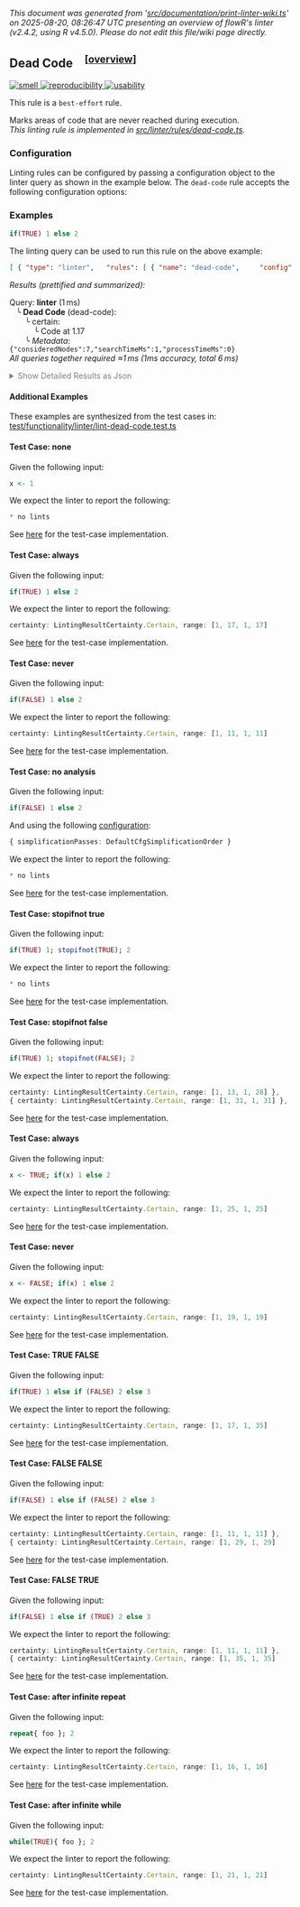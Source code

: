 _This document was generated from '[src/documentation/print-linter-wiki.ts](https://github.com/flowr-analysis/flowr/tree/main//src/documentation/print-linter-wiki.ts)' on 2025-08-20, 08:26:47 UTC presenting an overview of flowR's linter (v2.4.2, using R v4.5.0). Please do not edit this file/wiki page directly._
<h2 id="dead-code">Dead Code&emsp;<sup>[<a href="https://github.com/flowr-analysis/flowr/wiki/Linter">overview</a>]</sup></h2>

<span title="This rule is used to detect issues that do not directly affect the semantics of the code, but are still considered bad practice."><a href='#smell'>![smell](https://img.shields.io/badge/smell-yellow) </a></span> <span title="This rule is used to detect issues that are related to the reproducibility of the code. For example, missing or incorrect random seeds, or missing data."><a href='#reproducibility'>![reproducibility](https://img.shields.io/badge/reproducibility-teal) </a></span> <span title="This rule is used to detect issues that are related to the (re-)usability of the code. For example, missing or incorrect error handling, or missing or incorrect user interface elements."><a href='#usability'>![usability](https://img.shields.io/badge/usability-teal) </a></span>


This rule is a `best-effort` rule.
 
Marks areas of code that are never reached during execution.\
_This linting rule is implemented in <a href="https://github.com/flowr-analysis/flowr/tree/main//src/linter/rules/dead-code.ts#L28">src/linter/rules/dead-code.ts</a>._


### Configuration

Linting rules can be configured by passing a configuration object to the linter query as shown in the example below.
The `dead-code` rule accepts the following configuration options:



### Examples


```r
if(TRUE) 1 else 2
```


The linting query can be used to run this rule on the above example:




```json
[ { "type": "linter",   "rules": [ { "name": "dead-code",     "config": {} } ] } ]
```






_Results (prettified and summarized):_

Query: **linter** (1 ms)\
&nbsp;&nbsp;&nbsp;╰ **Dead Code** (dead-code):\
&nbsp;&nbsp;&nbsp;&nbsp;&nbsp;&nbsp;&nbsp;╰ certain:\
&nbsp;&nbsp;&nbsp;&nbsp;&nbsp;&nbsp;&nbsp;&nbsp;&nbsp;&nbsp;&nbsp;╰ Code at 1.17\
&nbsp;&nbsp;&nbsp;&nbsp;&nbsp;&nbsp;&nbsp;╰ _Metadata_: <code>{"consideredNodes":7,"searchTimeMs":1,"processTimeMs":0}</code>\
_All queries together required ≈1 ms (1ms accuracy, total 6 ms)_

<details> <summary style="color:gray">Show Detailed Results as Json</summary>

The analysis required _5.5 ms_ (including parsing and normalization and the query) within the generation environment.	

In general, the JSON contains the Ids of the nodes in question as they are present in the normalized AST or the dataflow graph of flowR.
Please consult the [Interface](https://github.com/flowr-analysis/flowr/wiki/Interface) wiki page for more information on how to get those.




```json
{
  "linter": {
    "results": {
      "dead-code": {
        "results": [
          {
            "certainty": "certain",
            "range": [
              1,
              17,
              1,
              17
            ]
          }
        ],
        ".meta": {
          "consideredNodes": 7,
          "searchTimeMs": 1,
          "processTimeMs": 0
        }
      }
    },
    ".meta": {
      "timing": 1
    }
  },
  ".meta": {
    "timing": 1
  }
}
```



</details>







	

#### Additional Examples
	
These examples are synthesized from the test cases in: [test/functionality/linter/lint-dead-code.test.ts](https://github.com/flowr-analysis/flowr/tree/main//test/functionality/linter/lint-dead-code.test.ts)


<h4 id="Test_Case:_none">Test Case: none</h4>


Given the following input:

```r
x <- 1
```



We expect the linter to report the following:

```ts
* no lints
```


See [here](https://github.com/flowr-analysis/flowr/tree/main//test/functionality/linter/lint-dead-code.test.ts#L11) for the test-case implementation.
		
<h4 id="Test_Case:_always">Test Case: always</h4>


Given the following input:

```r
if(TRUE) 1 else 2
```



We expect the linter to report the following:

```ts
certainty: LintingResultCertainty.Certain, range: [1, 17, 1, 17]
```


See [here](https://github.com/flowr-analysis/flowr/tree/main//test/functionality/linter/lint-dead-code.test.ts#L12) for the test-case implementation.
		
<h4 id="Test_Case:_never">Test Case: never</h4>


Given the following input:

```r
if(FALSE) 1 else 2
```



We expect the linter to report the following:

```ts
certainty: LintingResultCertainty.Certain, range: [1, 11, 1, 11]
```


See [here](https://github.com/flowr-analysis/flowr/tree/main//test/functionality/linter/lint-dead-code.test.ts#L15) for the test-case implementation.
		
<h4 id="Test_Case:_no_analysis">Test Case: no analysis</h4>


Given the following input:

```r
if(FALSE) 1 else 2
```


And using the following [configuration](#configuration): 
```ts
{ simplificationPasses: DefaultCfgSimplificationOrder }
```


We expect the linter to report the following:

```ts
* no lints
```


See [here](https://github.com/flowr-analysis/flowr/tree/main//test/functionality/linter/lint-dead-code.test.ts#L18) for the test-case implementation.
		
<h4 id="Test_Case:_stopifnot_true">Test Case: stopifnot true</h4>


Given the following input:

```r
if(TRUE) 1; stopifnot(TRUE); 2
```



We expect the linter to report the following:

```ts
* no lints
```


See [here](https://github.com/flowr-analysis/flowr/tree/main//test/functionality/linter/lint-dead-code.test.ts#L22) for the test-case implementation.
		
<h4 id="Test_Case:_stopifnot_false">Test Case: stopifnot false</h4>


Given the following input:

```r
if(TRUE) 1; stopifnot(FALSE); 2
```



We expect the linter to report the following:

```ts
certainty: LintingResultCertainty.Certain, range: [1, 13, 1, 28] },
{ certainty: LintingResultCertainty.Certain, range: [1, 31, 1, 31] },
```


See [here](https://github.com/flowr-analysis/flowr/tree/main//test/functionality/linter/lint-dead-code.test.ts#L23) for the test-case implementation.
		
<h4 id="Test_Case:_always">Test Case: always</h4>


Given the following input:

```r
x <- TRUE; if(x) 1 else 2
```



We expect the linter to report the following:

```ts
certainty: LintingResultCertainty.Certain, range: [1, 25, 1, 25]
```


See [here](https://github.com/flowr-analysis/flowr/tree/main//test/functionality/linter/lint-dead-code.test.ts#L30) for the test-case implementation.
		
<h4 id="Test_Case:_never">Test Case: never</h4>


Given the following input:

```r
x <- FALSE; if(x) 1 else 2
```



We expect the linter to report the following:

```ts
certainty: LintingResultCertainty.Certain, range: [1, 19, 1, 19]
```


See [here](https://github.com/flowr-analysis/flowr/tree/main//test/functionality/linter/lint-dead-code.test.ts#L33) for the test-case implementation.
		
<h4 id="Test_Case:_TRUE_FALSE">Test Case: TRUE FALSE</h4>


Given the following input:

```r
if(TRUE) 1 else if (FALSE) 2 else 3
```



We expect the linter to report the following:

```ts
certainty: LintingResultCertainty.Certain, range: [1, 17, 1, 35]
```


See [here](https://github.com/flowr-analysis/flowr/tree/main//test/functionality/linter/lint-dead-code.test.ts#L39) for the test-case implementation.
		
<h4 id="Test_Case:_FALSE_FALSE">Test Case: FALSE FALSE</h4>


Given the following input:

```r
if(FALSE) 1 else if (FALSE) 2 else 3
```



We expect the linter to report the following:

```ts
certainty: LintingResultCertainty.Certain, range: [1, 11, 1, 11] },
{ certainty: LintingResultCertainty.Certain, range: [1, 29, 1, 29]
```


See [here](https://github.com/flowr-analysis/flowr/tree/main//test/functionality/linter/lint-dead-code.test.ts#L42) for the test-case implementation.
		
<h4 id="Test_Case:_FALSE_TRUE">Test Case: FALSE TRUE</h4>


Given the following input:

```r
if(FALSE) 1 else if (TRUE) 2 else 3
```



We expect the linter to report the following:

```ts
certainty: LintingResultCertainty.Certain, range: [1, 11, 1, 11] },
{ certainty: LintingResultCertainty.Certain, range: [1, 35, 1, 35]
```


See [here](https://github.com/flowr-analysis/flowr/tree/main//test/functionality/linter/lint-dead-code.test.ts#L46) for the test-case implementation.
		
<h4 id="Test_Case:_after_infinite_repeat">Test Case: after infinite repeat</h4>


Given the following input:

```r
repeat{ foo }; 2
```



We expect the linter to report the following:

```ts
certainty: LintingResultCertainty.Certain, range: [1, 16, 1, 16]
```


See [here](https://github.com/flowr-analysis/flowr/tree/main//test/functionality/linter/lint-dead-code.test.ts#L53) for the test-case implementation.
		
<h4 id="Test_Case:_after_infinite_while">Test Case: after infinite while</h4>


Given the following input:

```r
while(TRUE){ foo }; 2
```



We expect the linter to report the following:

```ts
certainty: LintingResultCertainty.Certain, range: [1, 21, 1, 21]
```


See [here](https://github.com/flowr-analysis/flowr/tree/main//test/functionality/linter/lint-dead-code.test.ts#L56) for the test-case implementation.
